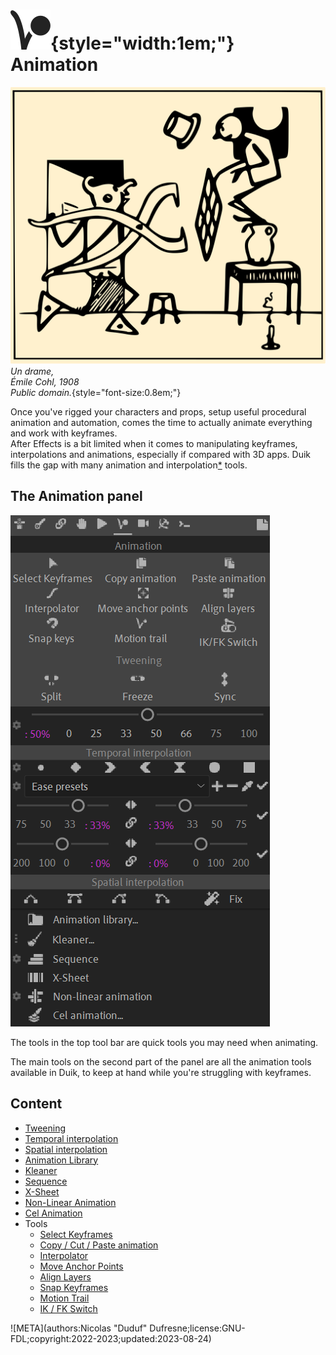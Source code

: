 # ![](../../img/duik/icons/animation.svg){style="width:1em;"} Animation

![](../../img/illustration/emilecohl.svg)  
*Un drame,  
Émile Cohl, 1908   
Public domain.*{style="font-size:0.8em;"}

Once you've rigged your characters and props, setup useful procedural animation and automation, comes the time to actually animate everything and work with keyframes.  
After Effects is a bit limited when it comes to manipulating keyframes, interpolations and animations, especially if compared with 3D apps. Duik fills the gap with many animation and interpolation[*](../../misc/glossary.md) tools.

## The Animation panel

![](../../img/duik/animation/animation-panel.png)

The tools in the top tool bar are quick tools you may need when animating.

The main tools on the second part of the panel are all the animation tools available in Duik, to keep at hand while you're struggling with keyframes.

## Content

- [Tweening](tweening.md)
- [Temporal interpolation](interpolation.md)
- [Spatial interpolation](spatial-interpolation.md)
- [Animation Library](anim-library.md)
- [Kleaner](kleaner.md)
- [Sequence](sequence.md)
- [X-Sheet](x-sheet.md)
- [Non-Linear Animation](nla.md)
- [Cel Animation](cel.md)
- Tools  
    - [Select Keyframes](tools/select.md)
    - [Copy / Cut / Paste animation](tools/copy.md)
    - [Interpolator](tools/interpolator.md)
    - [Move Anchor Points](tools/anchor.md)
    - [Align Layers](tools/align.md)
    - [Snap Keyframes](tools/snap.md)
    - [Motion Trail](tools/motion-trail.md)
    - [IK / FK Switch](tools/ik-fk-switch.md)


![META](authors:Nicolas "Duduf" Dufresne;license:GNU-FDL;copyright:2022-2023;updated:2023-08-24)

